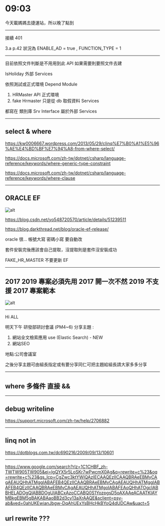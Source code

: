 # 09:03

今天載媽媽去捷運站，所以晚了點到

---

接續 401

3.a p.42 狀況為 ENABLE_AD = true , FUNCTION_TYPE = 1

---

目前依照文件判斷是不用用到此 API 如果需要則要照文件去建

IsHoliday 外部 Services

依照測試或正式環境 Depend Module

1. HRMaster API 正式環境
2. fake Hrmaster 只是從 db 取假資料 Services

都寫在 類別庫 Srv Interface 屬於外部 Services

---

## select & where

<https://kw0006667.wordpress.com/2013/05/29/clinq%E7%B0%A1%E5%96%AE%E4%BD%BF%E7%94%A8-from-where-select/>

<https://docs.microsoft.com/zh-tw/dotnet/csharp/language-reference/keywords/where-generic-type-constraint>

<https://docs.microsoft.com/zh-tw/dotnet/csharp/language-reference/keywords/where-clause>

---

## ORACLE EF

![alt](/sinda-notes/img/oracleEF.png)

<https://blog.csdn.net/yo548720570/article/details/51239511>

<https://blog.darkthread.net/blog/oracle-ef-release/>

<!-- metadata=res://##/MXICModel.csdl|res://##/MXICModel.ssdl|res://##/MXICModel.msl;provider=Oracle.ManagedDataAccess.Client;provider connection string='DATA SOURCE=mxicdev.ccw9buqcsmdy.us-west-1.rds.amazonaws.com:1521/DBMXIC;USER ID="test"' -->

oracle 很... 帳號大寫 密碼小寫 要自動改

套件安裝完後應該會自己提取，沒提取則是套件沒安裝成功

FAKE_HR_MASTER 不要更新 EF

<!-- IP:mxicdev.ccw9buqcsmdy.us-west-1.rds.amazonaws.com:1521
servicename : DBMXIC
user : mxicdev
pwd : mxicdev1qaz2wsx

---

IP:mxicdev.ccw9buqcsmdy.us-west-1.rds.amazonaws.com
PORT:1521
帳號test
密碼:test
SID:DBMXIC -->

<!-- metadata=res://##/MXICModel.csdl|res://##/MXICModel.ssdl|res://##/MXICModel.msl;provider=Oracle.ManagedDataAccess.Client;provider connection string="DATA SOURCE=mxicdev.ccw9buqcsmdy.us-west-1.rds.amazonaws.com:1521/DBMXIC;PERSIST SECURITY INFO=True;USER ID=MXICDEV" -->

---

## 2017 2019 專案必須先用 2017 開一次不然 2019 不支援 2017 專案範本

![alt](/sinda-notes/img/2017-2019.png)

---

Hi ALL

明天下午 研發部研討會議 (PM4~6)
分享主題 :

1. 網站全文檢索應用 use (Elastic Search) - NEW
2. 網站SEO

地點:公司會議室

之後分享主題可由組長指定或有要分享同仁可把主題給組長請大家多多分享

---

## where 多條件 直接 &&

---

## debug writeline

<https://support.microsoft.com/zh-tw/help/2706882>

---

## linq not in

<https://dotblogs.com.tw/dc690216/2009/09/13/10601>

---

<https://www.google.com/search?rlz=1C1CHBF_zh-TWTW905TW905&ei=lgQYX5r5LoSKr7wPwcmX0Ag&q=rewrite+c%23&oq=rewrite+c%23&gs_lcp=CgZwc3ktYWIQAzIECAAQEzIICAAQBRAeEBMyCAgAEAUQHhATMggIABAFEB4QEzIICAAQBRAeEBMyCAgAEAUQHhATMggIABAFEB4QEzIICAAQBRAeEBMyCAgAEAUQHhATMgoIABAFEAoQHhATOgcIABBHELADOgQIABBDOgUIABCxAzoCCABQ0S1YozpgsD5oAXAAeACAATKIAYMBkgEBM5gBAKABAaoBB2d3cy13aXrAAQE&sclient=psy-ab&ved=0ahUKEwianJbgw-DqAhUExYsBHcHkBYoQ4dUDCAw&uact=5>

## url rewrite ???